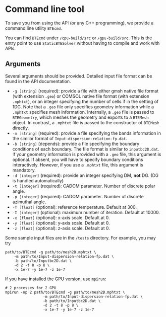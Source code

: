 # Command line tool

To save you from using the API (or any C++ programming), we provide a command line
utility `BTEcmd`.

You can find `BTEcmd` under `/cpu-build/src` or `/gpu-build/src`. This is the entry point to use
`StaticBTESolver` without having to compile and work with APIs.

## Arguments
Several arguments should be provided. Detailed input file format can be found in the 
API documentation.

- `-g [string]` (required): provide a file with either gmsh native file format (with extension `.geo`) or 
    COMSOL native file format (with extension `.mphtxt`), or an integer specifying the number of cells if in the setting
    of 1DG. Note that a `.geo` file only specifies
    geometry information while a `.mphtxt` specifies mesh information. Internally, a `.geo` file is passed to 
    `BTEGeometry`, which meshes the geometry and exports to a `BTEMesh` object. In contrast, a `.mphtxt`
    file is passed to the constructor of `BTEMesh` directly. 
- `-m [string]` (required): provide a file specifying the bands information in the similar format of `Input-dispersion-relation-fp.dat`.
- `-b [string]` (depends): provide a file specifying the boundary conditions of each
    boundary. The file format is similar to `inputbc2D.dat`. If your geometry information is provided with a `.geo` file, this argument
    is optional. If absent, you will have to specify boundary conditions interactively.
    However, if you use a `.mphtxt` file, this argument is mandatory.
- `-d [integer]` (required): provide an integer specifying DM, __not__ DG. (DG is handled automatically)  
- `-t [integer]` (required): CADOM parameter. Number of discrete polar angle.
- `-p [integer]` (required): CADOM parameter. Number of discrete azimuthal angle.
- `-T [float]` (optional): reference temperature. Default at 300.
- `-I [integer]` (optional): maximum number of iteration. Default at 10000.
- `-x [float]` (optional): x-axis scale. Default at 0.
- `-y [float]` (optional): y-axis scale. Default at 0.
- `-z [float]` (optional): z-axis scale. Default at 0.

Some sample input files are in the `/tests` directory. For example, you may try
```$xslt
path/to/BTEcmd -g path/to/mesh2D.mphtxt \
    -m path/to/Input-dispersion-relation-fp.dat \
    -b path/to/Inputbc2D.dat \
    -d 2 -t 8 -p 8 \
    -x 1e-7 -y 1e-7 -z 1e-7
```
If you have installed the GPU version, use `mpirun`:
```
# 2 processes for 2 GPU
mpirun -np 2 path/to/BTEcmd -g path/to/mesh2D.mphtxt \
                 -m path/to/Input-dispersion-relation-fp.dat \
                 -b path/to/Inputbc2D.dat \
                 -d 2 -t 8 -p 8 \
                 -x 1e-7 -y 1e-7 -z 1e-7
```

